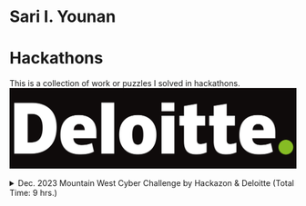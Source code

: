 # Sari I. Younan
# Hackathons
This is a collection of work or puzzles I solved in hackathons.
![alt text](images/Deloitte-Logo.png)
<details><summary>Dec. 2023 Mountain West Cyber Challenge by Hackazon & Deloitte (Total Time: 9 hrs.)</summary><blockquote>

#### 
<details><summary>⏳ Solve Times</summary><blockquote>

- [Connected Car](#Connected-Car):<br />~2 hrs.
- [Find The Hidden Message](#Find-The-Hidden-Message):<br />~5 mins.
- [Logic Analysis](#Logic-Analysis):<br />~6.5 hrs.
- [Mayday](#Mayday):<br />~5 mins.
</blockquote></details>

#### 
<details><summary>Challenges</summary><blockquote>

# Connected Car
- **Dependencies/Auxiliaries:** [Dashboard Recoding](/Mountain-West-Cyber-Challenge/Dashboard.mkv), [CANBus log](/Mountain-West-Cyber-Challenge/CAN.log), and [Solution](/Mountain-West-Cyber-Challenge/Comp.py)
- **Prompt:** Watch the [Dashboard Recoding](/Mountain-West-Cyber-Challenge/Dashboard.mkv) and use that to help find the [CANBus log](/Mountain-West-Cyber-Challenge/CAN.log) code for door opened and door closed events based on the video.

#### [CANBus log](/Mountain-West-Cyber-Challenge/CAN.log)
- **Description:** CANBus log from a "Tesla."

#### [Dashboard Recording](/Mountain-West-Cyber-Challenge/Dashboard.mkv)
- **Description:** A video containing a few second recording of a "Tesla" dashboard.

#### [Solution](/Mountain-West-Cyber-Challenge/Comp.py)
- **Description:** Python code to sort the frequency of code occurrences in the [CANBus log](/Mountain-West-Cyber-Challenge/CAN.log) in ascending order, as there was only one door opened event and only one door closed event based on the [Dashboard Recording](/Mountain-West-Cyber-Challenge/Dashboard.mkv).  

# Find The Hidden Message
- **Dependencies/Auxiliaries:** [Text File](/Mountain-West-Cyber-Challenge/out.txt)
- **Prompt:** Find the hidden message within the [Text File](/Mountain-West-Cyber-Challenge/out.txt).

### [Text File](/Mountain-West-Cyber-Challenge/out.txt) 
- **Description:** Text file containing a paragraph.

### Solution
- First guess was to try extracting the first letter of every word as the paragraph made no grammatical, syntactical, or logical sense. The resulting string revealed the flag by spelling out the numbers and directly providing the letters.

# Logic Analysis
- **Dependencies/Auxiliaries:** [Example Code](/Mountain-West-Cyber-Challenge/example.py), [Challenge](/Mountain-West-Cyber-Challenge/chall.py), & [Solution](/Mountain-West-Cyber-Challenge/chall_edited.py)
- **Prompt:** [Challenge](/Mountain-West-Cyber-Challenge/chall.py) takes user input for a potential flag, generates the flag based on 32 XOR conditions, compares the guess with the generated flag, confirms or denies a match between the two. Find the flag.

#### [Example Code](/Mountain-West-Cyber-Challenge/example.py)
- **Description:** Example python code containing the library that performs the logic.

#### [Challenge](/Mountain-West-Cyber-Challenge/chall.py)
- **Description:** Provided source code that takes and stores a user input guess for the flag, generates the flag then confirms or denies if the guess was correct.

#### [Solution](/Mountain-West-Cyber-Challenge/chall_edited.py)
- **Description:** Personal edit of [Challenge](/Mountain-West-Cyber-Challenge/chall.py) where after learning what the imported library does and how it works, rewrote the code to become a writer instead of a guesser.

# Mayday
- **Dependencies/Auxiliaries:** [Morse Code Audio File](/Mountain-West-Cyber-Challenge/Mayday.wav)
- **Prompt:** This is a recorded signal broadcast by a sinking ship. Find the flag in the broadcast.

### [Morse Code Audio File](/Mountain-West-Cyber-Challenge/Mayday.wav)
- **Description:** Audio file containing the broadcast morse code.

### Solution
- Decoded using online morse code decoder, returned a string of text that was not recognizable language but had a noticeable pattern. Immediately chose to use an online shift cypher decoder to find the flag.

</blockquote></details>

#### 
</blockquote></details>